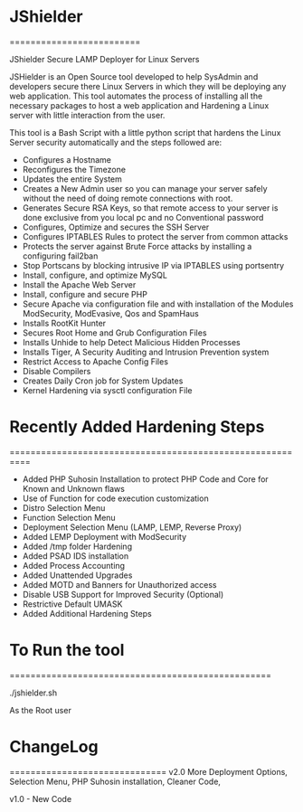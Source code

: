 # JShielder
=========================

JShielder Secure LAMP Deployer for Linux Servers

JSHielder is an Open Source tool developed to help SysAdmin and developers secure there Linux Servers in which they will be deploying any web application. This tool automates the process of installing all the necessary packages to host a web application and Hardening a Linux server with little interaction from the user.

This tool is a Bash Script with a little python script that hardens the Linux Server security automatically and the steps followed are:

* Configures a Hostname
* Reconfigures the Timezone
* Updates the entire System
* Creates a New Admin user so you can manage your server safely without the need of doing remote connections with root.
* Generates Secure RSA Keys, so that remote access to your server is done exclusive from you local pc and no Conventional password
* Configures, Optimize and secures the SSH Server
* Configures IPTABLES Rules to protect the server from common attacks
* Protects the server against Brute Force attacks by installing a configuring fail2ban
* Stop Portscans by blocking intrusive IP via IPTABLES using portsentry
* Install, configure, and optimize MySQL
* Install the Apache Web Server
* Install, configure and secure PHP
* Secure Apache via configuration file and with installation of the Modules ModSecurity, ModEvasive, Qos and SpamHaus
* Installs RootKit Hunter
* Secures Root Home and Grub Configuration Files
* Installs Unhide to help Detect Malicious Hidden Processes
* Installs Tiger, A Security Auditing and Intrusion Prevention system
* Restrict Access to Apache Config Files
* Disable Compilers
* Creates Daily Cron job for System Updates
* Kernel Hardening via sysctl configuration File

# Recently Added Hardening Steps
==========================================================

* Added PHP Suhosin Installation to protect PHP Code and Core for Known and Unknown flaws
* Use of Function for code execution customization
* Distro Selection Menu
* Function Selection Menu
* Deployment Selection Menu (LAMP, LEMP, Reverse Proxy)
* Added LEMP Deployment with ModSecurity
* Added /tmp folder Hardening
* Added PSAD IDS installation
* Added Process Accounting
* Added Unattended Upgrades
* Added MOTD and Banners for Unauthorized access
* Disable USB Support for Improved Security (Optional)
* Restrictive Default UMASK
* Added Additional Hardening Steps


# To Run the tool
==================================================

./jshielder.sh

As the Root user

# ChangeLog
==============================
v2.0 More Deployment Options, Selection Menu, PHP Suhosin installation, Cleaner Code,

v1.0 - New Code
